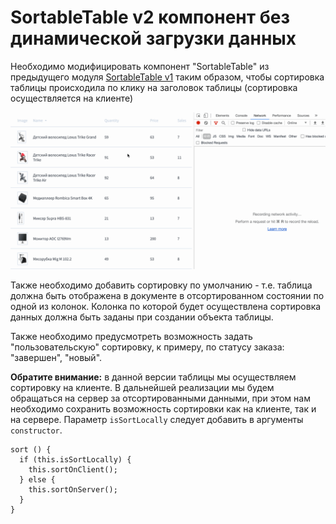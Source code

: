 # SortableTable v2 компонент без динамической загрузки данных

Необходимо модифицировать компонент "SortableTable" из предыдущего 
модуля [SortableTable v1](taskbook:dom-document-loading/sortable-table-v1) таким образом, 
чтобы сортировка таблицы происходила по клику на заголовок таблицы (сортировка осуществляется на клиенте)

!["SortableTable v1"](public/sortable-table-v2.gif)

Также необходимо добавить сортировку по умолчанию - т.е. таблица должна быть отображена в документе в отсортированном
состоянии по одной из колонок. Колонка по которой будет осуществлена сортировка данных должна быть заданы при создании
объекта таблицы. 

Также необходимо предусмотреть возможность задать "пользовательскую" сортировку, 
к примеру, по статусу заказа: "завершен", "новый". 

**Обратите внимание:** в данной версии таблицы мы осуществляем сортировку на клиенте. В дальнейшей реализации 
мы будем обращаться на сервер за отсортированными данными, при этом нам необходимо сохранить возможность сортировки
как на клиенте, так и на сервере. Параметр `isSortLocally` следует добавить в аргументы `constructor`.

```
sort () {
  if (this.isSortLocally) {
    this.sortOnClient();
  } else {
    this.sortOnServer();
  }
}
```
